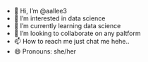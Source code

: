 - 👋 Hi, I’m @aallee3
- 👀 I’m interested in data science
- 🌱 I’m currently learning data science
- 💞️ I’m looking to collaborate on any paltform
- 📫 How to reach me just chat me hehe..
- 😄 Pronouns: she/her
  

<!---
aallee3/aallee3 is a ✨ special ✨ repository because its `README.md` (this file) appears on your GitHub profile.
You can click the Preview link to take a look at your changes.
--->
